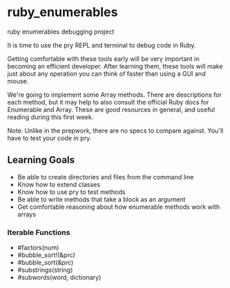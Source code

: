 # ruby_enumerables
ruby enumerables debugging project

It is time to use the pry REPL and terminal to debug code in Ruby.

Getting comfortable with these tools early will be very important in becoming an efficient developer. After learning them, these tools will make just about any operation you can think of faster than using a GUI and mouse.

We're going to implement some Array methods. There are descriptions for each method, but it may help to also consult the official Ruby docs for Enumerable and Array. These are good resources in general, and useful reading during this first week.

Note: Unlike in the prepwork, there are no specs to compare against. You'll have to test your code in pry.

## Learning Goals
* Be able to create directories and files from the command line
* Know how to extend classes
* Know how to use pry to test methods
* Be able to write methods that take a block as an argument
* Get comfortable reasoning about how enumerable methods work with arrays

### Iterable Functions
* #factors(num)
* #bubble_sort!(&prc)
* #bubble_sort(&prc)
* #substrings(string)
* #subwords(word, dictionary)